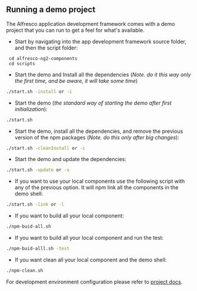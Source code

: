 ## Running a demo project

The Alfresco application development framework comes with a demo project that you can run to get a
feel for what's available.

* Start by navigating into the app development framework source folder, and then the script folder:

```ssh
 cd alfresco-ng2-components
 cd scripts
```

* Start the demo and Install all the dependencies (*Note. do it this way only the first time, and be aware, it will take some time*)

```sh
./start.sh -install or -i
```

* Start the demo (*the standard way of starting the demo after first initialization*):

```sh
./start.sh
```

* Start the demo, install all the dependencies, and remove the previous version of the npm packages (*Note. do this only after big changes*):

```sh
./start.sh -cleanInstall or -c
```

* Start the demo and update the dependencies:

```sh
./start.sh -update or -u
```

* If you want to use your local components use the following script with any of the previous option. It will npm link all the components
in the demo shell:

```sh
./start.sh -link or -l
```

* If you want to build all your local component:

```sh
./npm-buid-all.sh
```

* If you want to build all your local component and run the test:

```sh
./npm-buid-alll.sh -test
```

* If you want clean all your local component and the demo shell:

```sh
./npm-clean.sh
```

For development environment configuration please refer to [project docs](../demo-shell-ng2/README.md).
